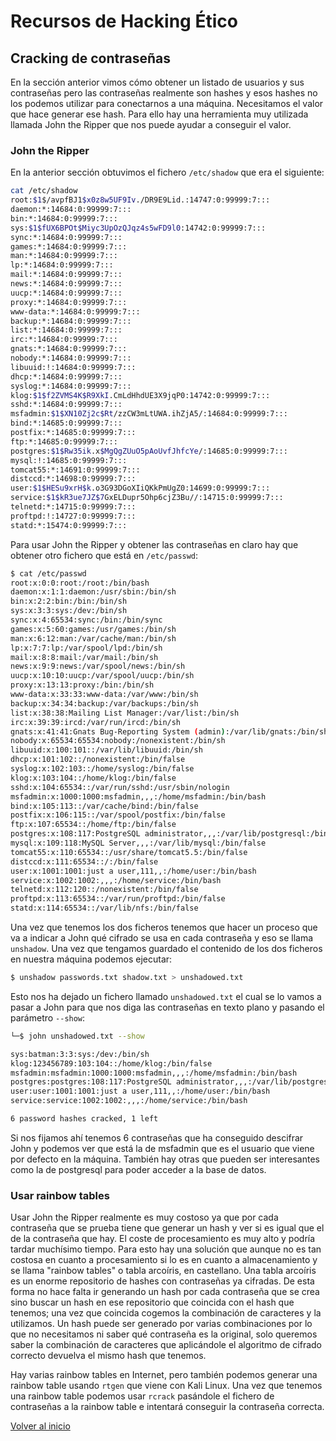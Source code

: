# Recursos de Hacking Ético

## Cracking de contraseñas

En la sección anterior vimos cómo obtener un listado de usuarios y sus contraseñas pero las contraseñas realmente son hashes y esos hashes no los podemos utilizar para conectarnos a una máquina. Necesitamos el valor que hace generar ese hash. Para ello hay una herramienta muy utilizada llamada John the Ripper que nos puede ayudar a conseguir el valor.

### John the Ripper

En la anterior sección obtuvimos el fichero `/etc/shadow` que era el siguiente:

```sh
cat /etc/shadow
root:$1$/avpfBJ1$x0z8w5UF9Iv./DR9E9Lid.:14747:0:99999:7:::
daemon:*:14684:0:99999:7:::
bin:*:14684:0:99999:7:::
sys:$1$fUX6BPOt$Miyc3UpOzQJqz4s5wFD9l0:14742:0:99999:7:::
sync:*:14684:0:99999:7:::
games:*:14684:0:99999:7:::
man:*:14684:0:99999:7:::
lp:*:14684:0:99999:7:::
mail:*:14684:0:99999:7:::
news:*:14684:0:99999:7:::
uucp:*:14684:0:99999:7:::
proxy:*:14684:0:99999:7:::
www-data:*:14684:0:99999:7:::
backup:*:14684:0:99999:7:::
list:*:14684:0:99999:7:::
irc:*:14684:0:99999:7:::
gnats:*:14684:0:99999:7:::
nobody:*:14684:0:99999:7:::
libuuid:!:14684:0:99999:7:::
dhcp:*:14684:0:99999:7:::
syslog:*:14684:0:99999:7:::
klog:$1$f2ZVMS4K$R9XkI.CmLdHhdUE3X9jqP0:14742:0:99999:7:::
sshd:*:14684:0:99999:7:::
msfadmin:$1$XN10Zj2c$Rt/zzCW3mLtUWA.ihZjA5/:14684:0:99999:7:::
bind:*:14685:0:99999:7:::
postfix:*:14685:0:99999:7:::
ftp:*:14685:0:99999:7:::
postgres:$1$Rw35ik.x$MgQgZUuO5pAoUvfJhfcYe/:14685:0:99999:7:::
mysql:!:14685:0:99999:7:::
tomcat55:*:14691:0:99999:7:::
distccd:*:14698:0:99999:7:::
user:$1$HESu9xrH$k.o3G93DGoXIiQKkPmUgZ0:14699:0:99999:7:::
service:$1$kR3ue7JZ$7GxELDupr5Ohp6cjZ3Bu//:14715:0:99999:7:::
telnetd:*:14715:0:99999:7:::
proftpd:!:14727:0:99999:7:::
statd:*:15474:0:99999:7:::
```

Para usar John the Ripper y obtener las contraseñas en claro hay que obtener otro fichero que está en `/etc/passwd`:

```sh
$ cat /etc/passwd
root:x:0:0:root:/root:/bin/bash
daemon:x:1:1:daemon:/usr/sbin:/bin/sh
bin:x:2:2:bin:/bin:/bin/sh
sys:x:3:3:sys:/dev:/bin/sh
sync:x:4:65534:sync:/bin:/bin/sync
games:x:5:60:games:/usr/games:/bin/sh
man:x:6:12:man:/var/cache/man:/bin/sh
lp:x:7:7:lp:/var/spool/lpd:/bin/sh
mail:x:8:8:mail:/var/mail:/bin/sh
news:x:9:9:news:/var/spool/news:/bin/sh
uucp:x:10:10:uucp:/var/spool/uucp:/bin/sh
proxy:x:13:13:proxy:/bin:/bin/sh
www-data:x:33:33:www-data:/var/www:/bin/sh
backup:x:34:34:backup:/var/backups:/bin/sh
list:x:38:38:Mailing List Manager:/var/list:/bin/sh
irc:x:39:39:ircd:/var/run/ircd:/bin/sh
gnats:x:41:41:Gnats Bug-Reporting System (admin):/var/lib/gnats:/bin/sh
nobody:x:65534:65534:nobody:/nonexistent:/bin/sh
libuuid:x:100:101::/var/lib/libuuid:/bin/sh
dhcp:x:101:102::/nonexistent:/bin/false
syslog:x:102:103::/home/syslog:/bin/false
klog:x:103:104::/home/klog:/bin/false
sshd:x:104:65534::/var/run/sshd:/usr/sbin/nologin
msfadmin:x:1000:1000:msfadmin,,,:/home/msfadmin:/bin/bash
bind:x:105:113::/var/cache/bind:/bin/false
postfix:x:106:115::/var/spool/postfix:/bin/false
ftp:x:107:65534::/home/ftp:/bin/false
postgres:x:108:117:PostgreSQL administrator,,,:/var/lib/postgresql:/bin/bash
mysql:x:109:118:MySQL Server,,,:/var/lib/mysql:/bin/false
tomcat55:x:110:65534::/usr/share/tomcat5.5:/bin/false
distccd:x:111:65534::/:/bin/false
user:x:1001:1001:just a user,111,,:/home/user:/bin/bash
service:x:1002:1002:,,,:/home/service:/bin/bash
telnetd:x:112:120::/nonexistent:/bin/false
proftpd:x:113:65534::/var/run/proftpd:/bin/false
statd:x:114:65534::/var/lib/nfs:/bin/false
```

Una vez que tenemos los dos ficheros tenemos que hacer un proceso que va a indicar a John qué cifrado se usa en cada contraseña y eso se llama `unshadow`. Una vez que tengamos guardado el contenido de los dos ficheros en nuestra máquina podemos ejecutar:

```sh
$ unshadow passwords.txt shadow.txt > unshadowed.txt
```

Esto nos ha dejado un fichero llamado `unshadowed.txt` el cual se lo vamos a pasar a John para que nos diga las contraseñas en texto plano y pasando el parámetro `--show`:

```sh
└─$ john unshadowed.txt --show

sys:batman:3:3:sys:/dev:/bin/sh
klog:123456789:103:104::/home/klog:/bin/false
msfadmin:msfadmin:1000:1000:msfadmin,,,:/home/msfadmin:/bin/bash
postgres:postgres:108:117:PostgreSQL administrator,,,:/var/lib/postgresql:/bin/bash
user:user:1001:1001:just a user,111,,:/home/user:/bin/bash
service:service:1002:1002:,,,:/home/service:/bin/bash

6 password hashes cracked, 1 left
```

Si nos fijamos ahí tenemos 6 contraseñas que ha conseguido descifrar John y podemos ver que está la de msfadmin que es el usuario que viene por defecto en la máquina. También hay otras que pueden ser interesantes como la de postgresql para poder acceder a la base de datos.

### Usar rainbow tables

Usar John the Ripper realmente es muy costoso ya que por cada contraseña que se prueba tiene que generar un hash y ver si es igual que el de la contraseña que hay. El coste de procesamiento es muy alto y podría tardar muchísimo tiempo.
Para esto hay una solución que aunque no es tan costosa en cuanto a procesamiento si lo es en cuanto a almacenamiento y se llama "rainbow tables" o tabla arcoíris, en castellano.
Una tabla arcoíris es un enorme repositorio de hashes con contraseñas ya cifradas. De esta forma no hace falta ir generando un hash por cada contraseña que se crea sino buscar un hash en ese repositorio que coincida con el hash que tenemos; una vez que coincida cogemos la combinación de caracteres y la utilizamos.
Un hash puede ser generado por varias combinaciones por lo que no necesitamos ni saber qué contraseña es la original, solo queremos saber la combinación de caracteres que aplicándole el algoritmo de cifrado correcto devuelva el mismo hash que tenemos.

Hay varias rainbow tables en Internet, pero también podemos generar una rainbow table usando `rtgen` que viene con Kali Linux.
Una vez que tenemos una rainbow table podemos usar `rcrack` pasándole el fichero de contraseñas a la rainbow table e intentará conseguir la contraseña correcta.

[Volver al inicio](./../../README.md)
